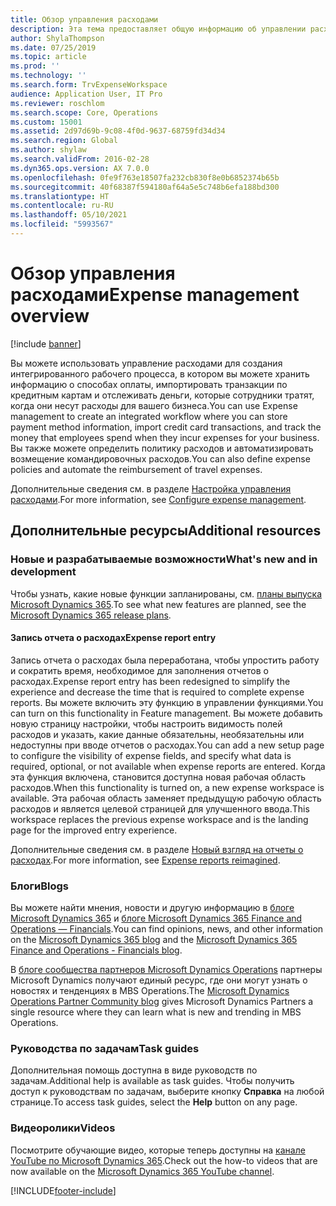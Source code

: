 ```yaml
---
title: Обзор управления расходами
description: Эта тема предоставляет общую информацию об управлении расходами и ссылки на дополнительные ресурсы. Вы можете использовать управление расходами для создания интегрированного рабочего процесса, в котором вы можете хранить информацию о способах оплаты, импортировать транзакции по кредитным картам и отслеживать деньги, которые сотрудники тратят, когда они несут расходы для вашего бизнеса.
author: ShylaThompson
ms.date: 07/25/2019
ms.topic: article
ms.prod: ''
ms.technology: ''
ms.search.form: TrvExpenseWorkspace
audience: Application User, IT Pro
ms.reviewer: roschlom
ms.search.scope: Core, Operations
ms.custom: 15001
ms.assetid: 2d97d69b-9c08-4f0d-9637-68759fd34d34
ms.search.region: Global
ms.author: shylaw
ms.search.validFrom: 2016-02-28
ms.dyn365.ops.version: AX 7.0.0
ms.openlocfilehash: 0fe9f763e18507fa232cb830f8e0b6852374b65b
ms.sourcegitcommit: 40f68387f594180af64a5e5c748b6efa188bd300
ms.translationtype: HT
ms.contentlocale: ru-RU
ms.lasthandoff: 05/10/2021
ms.locfileid: "5993567"
---
```

# <a name="expense-management-overview"></a><span data-ttu-id="a89c7-104">Обзор управления расходами</span><span class="sxs-lookup"><span data-stu-id="a89c7-104">Expense management overview</span></span>

[!include [banner](../includes/banner.md)]

<span data-ttu-id="a89c7-105">Вы можете использовать управление расходами для создания интегрированного рабочего процесса, в котором вы можете хранить информацию о способах оплаты, импортировать транзакции по кредитным картам и отслеживать деньги, которые сотрудники тратят, когда они несут расходы для вашего бизнеса.</span><span class="sxs-lookup"><span data-stu-id="a89c7-105">You can use Expense management to create an integrated workflow where you can store payment method information, import credit card transactions, and track the money that employees spend when they incur expenses for your business.</span></span> <span data-ttu-id="a89c7-106">Вы также можете определить политику расходов и автоматизировать возмещение командировочных расходов.</span><span class="sxs-lookup"><span data-stu-id="a89c7-106">You can also define expense policies and automate the reimbursement of travel expenses.</span></span>

<span data-ttu-id="a89c7-107">Дополнительные сведения см. в разделе [Настройка управления расходами](plan-expense-management.md).</span><span class="sxs-lookup"><span data-stu-id="a89c7-107">For more information, see [Configure expense management](plan-expense-management.md).</span></span>

## <a name="additional-resources"></a><span data-ttu-id="a89c7-108">Дополнительные ресурсы</span><span class="sxs-lookup"><span data-stu-id="a89c7-108">Additional resources</span></span>

### <a name="whats-new-and-in-development"></a><span data-ttu-id="a89c7-109">Новые и разрабатываемые возможности</span><span class="sxs-lookup"><span data-stu-id="a89c7-109">What's new and in development</span></span>

<span data-ttu-id="a89c7-110">Чтобы узнать, какие новые функции запланированы, см. [планы выпуска Microsoft Dynamics 365](/dynamics365/release-plans/).</span><span class="sxs-lookup"><span data-stu-id="a89c7-110">To see what new features are planned, see the [Microsoft Dynamics 365 release plans](/dynamics365/release-plans/).</span></span>

#### <a name="expense-report-entry"></a><span data-ttu-id="a89c7-111">Запись отчета о расходах</span><span class="sxs-lookup"><span data-stu-id="a89c7-111">Expense report entry</span></span>

<span data-ttu-id="a89c7-112">Запись отчета о расходах была переработана, чтобы упростить работу и сократить время, необходимое для заполнения отчетов о расходах.</span><span class="sxs-lookup"><span data-stu-id="a89c7-112">Expense report entry has been redesigned to simplify the experience and decrease the time that is required to complete expense reports.</span></span> <span data-ttu-id="a89c7-113">Вы можете включить эту функцию в управлении функциями.</span><span class="sxs-lookup"><span data-stu-id="a89c7-113">You can turn on this functionality in Feature management.</span></span> <span data-ttu-id="a89c7-114">Вы можете добавить новую страницу настройки, чтобы настроить видимость полей расходов и указать, какие данные обязательны, необязательны или недоступны при вводе отчетов о расходах.</span><span class="sxs-lookup"><span data-stu-id="a89c7-114">You can add a new setup page to configure the visibility of expense fields, and specify what data is required, optional, or not available when expense reports are entered.</span></span> <span data-ttu-id="a89c7-115">Когда эта функция включена, становится доступна новая рабочая область расходов.</span><span class="sxs-lookup"><span data-stu-id="a89c7-115">When this functionality is turned on, a new expense workspace is available.</span></span> <span data-ttu-id="a89c7-116">Эта рабочая область заменяет предыдущую рабочую область расходов и является целевой страницей для улучшенного ввода.</span><span class="sxs-lookup"><span data-stu-id="a89c7-116">This workspace replaces the previous expense workspace and is the landing page for the improved entry experience.</span></span>

<span data-ttu-id="a89c7-117">Дополнительные сведения см. в разделе [Новый взгляд на отчеты о расходах](ExpenseWorkspaceNew.md).</span><span class="sxs-lookup"><span data-stu-id="a89c7-117">For more information, see [Expense reports reimagined](ExpenseWorkspaceNew.md).</span></span>

### <a name="blogs"></a><span data-ttu-id="a89c7-118">Блоги</span><span class="sxs-lookup"><span data-stu-id="a89c7-118">Blogs</span></span>

<span data-ttu-id="a89c7-119">Вы можете найти мнения, новости и другую информацию в [блоге Microsoft Dynamics 365](https://community.dynamics.com/b/msftdynamicsblog?c=Enterprise) и [блоге Microsoft Dynamics 365 Finance and Operations — Financials](https://community.dynamics.com/365/financeandoperations/b/financials).</span><span class="sxs-lookup"><span data-stu-id="a89c7-119">You can find opinions, news, and other information on the [Microsoft Dynamics 365 blog](https://community.dynamics.com/b/msftdynamicsblog?c=Enterprise) and the [Microsoft Dynamics 365 Finance and Operations - Financials blog](https://community.dynamics.com/365/financeandoperations/b/financials).</span></span>

<span data-ttu-id="a89c7-120">В [блоге сообщества партнеров Microsoft Dynamics Operations](https://community.dynamics.com/partner/b/operationspartnercommunityblog) партнеры Microsoft Dynamics получают единый ресурс, где они могут узнать о новостях и тенденциях в MBS Operations.</span><span class="sxs-lookup"><span data-stu-id="a89c7-120">The [Microsoft Dynamics Operations Partner Community blog](https://community.dynamics.com/partner/b/operationspartnercommunityblog) gives Microsoft Dynamics Partners a single resource where they can learn what is new and trending in MBS Operations.</span></span>

### <a name="task-guides"></a><span data-ttu-id="a89c7-121">Руководства по задачам</span><span class="sxs-lookup"><span data-stu-id="a89c7-121">Task guides</span></span>

<span data-ttu-id="a89c7-122">Дополнительная помощь доступна в виде руководств по задачам.</span><span class="sxs-lookup"><span data-stu-id="a89c7-122">Additional help is available as task guides.</span></span> <span data-ttu-id="a89c7-123">Чтобы получить доступ к руководствам по задачам, выберите кнопку **Справка** на любой странице.</span><span class="sxs-lookup"><span data-stu-id="a89c7-123">To access task guides, select the **Help** button on any page.</span></span>

### <a name="videos"></a><span data-ttu-id="a89c7-124">Видеоролики</span><span class="sxs-lookup"><span data-stu-id="a89c7-124">Videos</span></span>

<span data-ttu-id="a89c7-125">Посмотрите обучающие видео, которые теперь доступны на [канале YouTube по Microsoft Dynamics 365](https://www.youtube.com/channel/UCJGCg4rB3QSs8y_1FquelBQ).</span><span class="sxs-lookup"><span data-stu-id="a89c7-125">Check out the how-to videos that are now available on the [Microsoft Dynamics 365 YouTube channel](https://www.youtube.com/channel/UCJGCg4rB3QSs8y_1FquelBQ).</span></span>


[!INCLUDE[footer-include](../includes/footer-banner.md)]